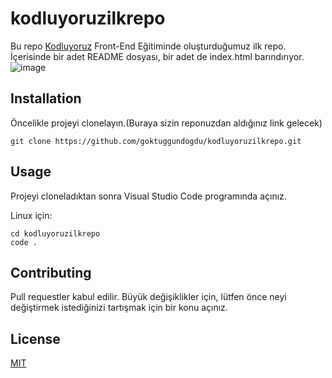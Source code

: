 # kodluyoruzilkrepo
Bu repo [Kodluyoruz](https://www.kodluyoruz.org/) Front-End Eğitiminde oluşturduğumuz ilk repo. İçerisinde bir adet README dosyası, bir adet de index.html barındırıyor.
![image](https://user-images.githubusercontent.com/82332692/115279623-9f2dcf80-a14f-11eb-9585-44f60fb09f0f.PNG)
## Installation

Öncelikle projeyi clonelayın.(Buraya sizin reponuzdan aldığınız link gelecek)

`git clone https://github.com/goktuggundogdu/kodluyoruzilkrepo.git `
## Usage
Projeyi cloneladıktan sonra Visual Studio Code programında açınız.

Linux için:
```
cd kodluyoruzilkrepo
code .
```
## Contributing
Pull requestler kabul edilir. Büyük değişiklikler için, lütfen önce neyi değiştirmek istediğinizi tartışmak için bir konu açınız.
## License
[MIT](https://choosealicense.com/licenses/mit/)